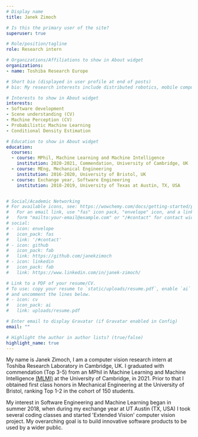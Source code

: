 ```yaml
---
# Display name
title: Janek Zimoch

# Is this the primary user of the site?
superuser: true

# Role/position/tagline
role: Research intern

# Organizations/Affiliations to show in About widget
organizations:
- name: Toshiba Research Europe

# Short bio (displayed in user profile at end of posts)
# bio: My research interests include distributed robotics, mobile computing and programmable matter.

# Interests to show in About widget
interests:
- Software development 
- Scene understanding (CV)
- Machine Perception (CV)  
- Probabilistic Machine Learning 
- Conditional Density Estimation

# Education to show in About widget
education:
  courses:
  - course: MPhil, Machine Learning and Machine Intelligence
    institution: 2020-2021, Commendation, University of Cambridge, UK
  - course: MEng, Mechanical Engineering
    institution: 2016-2020, University of Bristol, UK
  - course: Exchange year, Software Engineering
    institution: 2018-2019, University of Texas at Austin, TX, USA 


# Social/Academic Networking
# For available icons, see: https://wowchemy.com/docs/getting-started/page-builder/#icons
#   For an email link, use "fas" icon pack, "envelope" icon, and a link in the
#   form "mailto:your-email@example.com" or "/#contact" for contact widget.
# social:
# - icon: envelope
#   icon_pack: fas
#   link: '/#contact'
# - icon: github
#   icon_pack: fab
#   link: https://github.com/janekzimoch
# - icon: linkedin
#   icon_pack: fab
#   link: https://www.linkedin.com/in/janek-zimoch/

# Link to a PDF of your resume/CV.
# To use: copy your resume to `static/uploads/resume.pdf`, enable `ai` icons in `params.toml`, 
# and uncomment the lines below.
# - icon: cv
#   icon_pack: ai
#   link: uploads/resume.pdf

# Enter email to display Gravatar (if Gravatar enabled in Config)
email: ""

# Highlight the author in author lists? (true/false)
highlight_name: true
---
```


My name is Janek Zimoch, I am a computer vision research intern at Toshiba Research Laboratory in Cambridge, UK. I graduated with commendation (Top 3-5) from an MPhil in Machine Learning and Machine Intelligence [(MLMI)](https://www.mlmi.eng.cam.ac.uk/) at the University of Cambridge, in 2021. Prior to that I obtained first class honors in Mechanical Engineering at the University of Bristol, ranking Top 1-2 in the cohort of 150 students. 

My interest in Software Engineering and Machine Learning began in summer 2018, when during my exchange year at UT Austin (TX, USA) I took several coding classes and started 'Extended Vision' computer vision project. My overarching goal is to build innovative software products to be used by a wider public.
 <!-- My current technical strengths lie in  -->
<!-- Three main personal trats which will help me along this quest are my: curiosity, proactiveness, and work ethic.   -->
